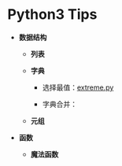 # Python3 Tips

*  **数据结构**

    + **列表**
    
    + **字典**
    
        + 选择最值：[extreme.py](https://github.com/Anfany/Python3-Practice/blob/master/Python3/extreme.py)
        
        + 字典合并：
    
    + **元组**

*  **函数**

   + **魔法函数**

